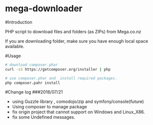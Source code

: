 mega-downloader
===============

#Introduction

PHP script to download files and folders (as ZIPs) from Mega.co.nz

If you are downloading folder, make sure you have enough local space available.

#Usage
```bash
# download composer.phar
curl -sS https://getcomposer.org/installer | php

# use composer.phar and  install required packages.
php composer.pahr install

```

#Change log
###2016/07/21
+ using Guzzle library , comodojo/zip and symfony/console(future)
+ Using composer to manage package
+ fix origin project that cannot support on Windows and Linux_X86.
+ fix some Undefined messages.
